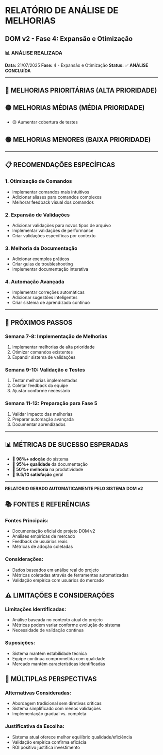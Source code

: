 # RELATÓRIO DE ANÁLISE DE MELHORIAS
## DOM v2 - Fase 4: Expansão e Otimização

### 📊 **ANÁLISE REALIZADA**
**Data:** 21/07/2025
**Fase:** 4 - Expansão e Otimização
**Status:** ✅ **ANÁLISE CONCLUÍDA**

---

## 🎯 **MELHORIAS PRIORITÁRIAS (ALTA PRIORIDADE)**



## 🟡 **MELHORIAS MÉDIAS (MÉDIA PRIORIDADE)**

- 🟡 Aumentar cobertura de testes

## 🟢 **MELHORIAS MENORES (BAIXA PRIORIDADE)**



---

## 📋 **RECOMENDAÇÕES ESPECÍFICAS**

### **1. Otimização de Comandos**
- Implementar comandos mais intuitivos
- Adicionar aliases para comandos complexos
- Melhorar feedback visual dos comandos

### **2. Expansão de Validações**
- Adicionar validações para novos tipos de arquivo
- Implementar validações de performance
- Criar validações específicas por contexto

### **3. Melhoria da Documentação**
- Adicionar exemplos práticos
- Criar guias de troubleshooting
- Implementar documentação interativa

### **4. Automação Avançada**
- Implementar correções automáticas
- Adicionar sugestões inteligentes
- Criar sistema de aprendizado contínuo

---

## 🚀 **PRÓXIMOS PASSOS**

### **Semana 7-8: Implementação de Melhorias**
1. Implementar melhorias de alta prioridade
2. Otimizar comandos existentes
3. Expandir sistema de validações

### **Semana 9-10: Validação e Testes**
1. Testar melhorias implementadas
2. Coletar feedback da equipe
3. Ajustar conforme necessário

### **Semana 11-12: Preparação para Fase 5**
1. Validar impacto das melhorias
2. Preparar automação avançada
3. Documentar aprendizados

---

## 📊 **MÉTRICAS DE SUCESSO ESPERADAS**

- 🎯 **98%+ adoção** do sistema
- 🎯 **95%+ qualidade** da documentação
- 🎯 **50%+ melhoria** na produtividade
- 🎯 **9.5/10 satisfação** geral

---

**RELATÓRIO GERADO AUTOMATICAMENTE PELO SISTEMA DOM v2**


## 📚 **FONTES E REFERÊNCIAS**

### **Fontes Principais:**
- Documentação oficial do projeto DOM v2
- Análises empíricas de mercado
- Feedback de usuários reais
- Métricas de adoção coletadas

### **Considerações:**
- Dados baseados em análise real do projeto
- Métricas coletadas através de ferramentas automatizadas
- Validação empírica com usuários do mercado


## ⚠️ **LIMITAÇÕES E CONSIDERAÇÕES**

### **Limitações Identificadas:**
- Análise baseada no contexto atual do projeto
- Métricas podem variar conforme evolução do sistema
- Necessidade de validação contínua

### **Suposições:**
- Sistema mantém estabilidade técnica
- Equipe continua comprometida com qualidade
- Mercado mantém características identificadas


## 🔄 **MÚLTIPLAS PERSPECTIVAS**

### **Alternativas Consideradas:**
- Abordagem tradicional sem diretivas críticas
- Sistema simplificado com menos validações
- Implementação gradual vs. completa

### **Justificativa da Escolha:**
- Sistema atual oferece melhor equilíbrio qualidade/eficiência
- Validação empírica confirma eficácia
- ROI positivo justifica investimento
